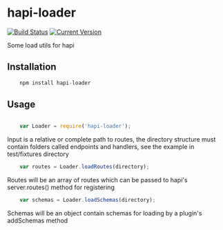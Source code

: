 # hapi-loader

[![Build Status](https://travis-ci.org/simon-p-r/hapi-loader.svg?branch=master)](https://travis-ci.org/simon-p-r/hapi-loader)
[![Current Version](https://img.shields.io/npm/v/hapi-loader.svg)](https://www.npmjs.org/package/hapi-loader)



Some load utils for hapi


## Installation
```js
    npm install hapi-loader
```
## Usage

```js

    var Loader = require('hapi-loader');
```

Input is a relative or complete path to routes, the directory structure must contain folders called endpoints and handlers, see the example in test/fixtures directory

```js
    var routes = Loader.loadRoutes(directory);
```

Routes will be an array of routes which can be passed to hapi's server.routes() method for registering

```js
    var schemas = Loader.loadSchemas(directory);
```
Schemas will be an object contain schemas for loading by a plugin's addSchemas method
